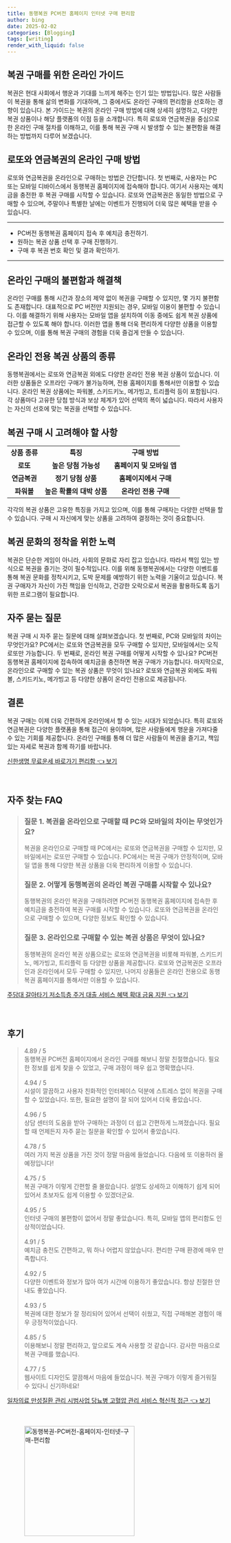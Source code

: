 ```yaml
---
title: 동행복권 PC버전 홈페이지 인터넷 구매 편리함
author: bing
date: 2025-02-02
categories: [Blogging]
tags: [writing]
render_with_liquid: false
---
```



<h2 id='복권 구매를 위한 온라인 가이드'>복권 구매를 위한 온라인 가이드</h2>

<p>복권은 현대 사회에서 행운과 기대를 느끼게 해주는 인기 있는 방법입니다. 많은 사람들이 복권을 통해 삶의 변화를 기대하며, 그 중에서도 온라인 구매의 편리함을 선호하는 경향이 있습니다. 본 가이드는 복권의 온라인 구매 방법에 대해 상세히 설명하고, 다양한 복권 상품이나 해당 플랫폼의 이점 등을 소개합니다. 특히 로또와 연금복권을 중심으로 한 온라인 구매 절차를 이해하고, 이를 통해 복권 구매 시 발생할 수 있는 불편함을 해결하는 방법까지 다루어 보겠습니다.</p>

<h2 id='로또와 연금복권의 온라인 구매 방법'>로또와 연금복권의 온라인 구매 방법</h2>

<p>로또와 연금복권을 온라인으로 구매하는 방법은 간단합니다. 첫 번째로, 사용자는 PC 또는 모바일 디바이스에서 동행복권 홈페이지에 접속해야 합니다. 여기서 사용자는 예치금을 충전한 후 복권 구매를 시작할 수 있습니다. 로또와 연금복권은 동일한 방법으로 구매할 수 있으며, 주말이나 특별한 날에는 이벤트가 진행되어 더욱 많은 혜택을 받을 수 있습니다. </p>

<hr />

<ul>
    <li>PC버전 동행복권 홈페이지 접속 후 예치금 충전하기.</li>
    <li>원하는 복권 상품 선택 후 구매 진행하기.</li>
    <li>구매 후 복권 번호 확인 및 결과 확인하기.</li>
</ul>

<hr />

<h2 id='온라인 구매의 불편함과 해결책'>온라인 구매의 불편함과 해결책</h2>

<p>온라인 구매를 통해 시간과 장소의 제약 없이 복권을 구매할 수 있지만, 몇 가지 불편함도 존재합니다. 대표적으로 PC 버전만 지원되는 경우, 모바일 이용이 불편할 수 있습니다. 이를 해결하기 위해 사용자는 모바일 앱을 설치하여 이동 중에도 쉽게 복권 상품에 접근할 수 있도록 해야 합니다. 이러한 앱을 통해 더욱 편리하게 다양한 상품을 이용할 수 있으며, 이를 통해 복권 구매의 경험을 더욱 즐겁게 만들 수 있습니다.</p>

<h2 id='온라인 전용 복권 상품의 종류'>온라인 전용 복권 상품의 종류</h2>

<p>동행복권에서는 로또와 연금복권 외에도 다양한 온라인 전용 복권 상품이 있습니다. 이러한 상품들은 오프라인 구매가 불가능하며, 전용 홈페이지를 통해서만 이용할 수 있습니다. 온라인 복권 상품에는 파워볼, 스키드키노, 메가빙고, 트리플럭 등이 포함됩니다. 각 상품마다 고유한 당첨 방식과 보상 체계가 있어 선택의 폭이 넓습니다. 따라서 사용자는 자신의 선호에 맞는 복권을 선택할 수 있습니다.</p>

<h2 id='복권 구매 시 고려해야 할 사항'>복권 구매 시 고려해야 할 사항</h2>

<table>
    <tr>
        <td style="text-align: center; height: 17px;"><b>상품 종류</b></td>
        <td style="text-align: center; height: 17px;"><b>특징</b></td>
        <td style="text-align: center; height: 17px;"><b>구매 방법</b></td>
    </tr>
    <tr>
        <td style="text-align: center; height: 17px;"><b>로또</b></td>
        <td style="text-align: center; height: 17px;"><b>높은 당첨 가능성</b></td>
        <td style="text-align: center; height: 17px;"><b>홈페이지 및 모바일 앱</b></td>
    </tr>
    <tr>
        <td style="text-align: center; height: 17px;"><b>연금복권</b></td>
        <td style="text-align: center; height: 17px;"><b>정기 당첨 상품</b></td>
        <td style="text-align: center; height: 17px;"><b>홈페이지에서 구매</b></td>
    </tr>
    <tr>
        <td style="text-align: center; height: 17px;"><b>파워볼</b></td>
        <td style="text-align: center; height: 17px;"><b>높은 확률의 대박 상품</b></td>
        <td style="text-align: center; height: 17px;"><b>온라인 전용 구매</b></td>
    </tr>
</table>

<p>각각의 복권 상품은 고유한 특징을 가지고 있으며, 이를 통해 구매자는 다양한 선택을 할 수 있습니다. 구매 시 자신에게 맞는 상품을 고려하여 결정하는 것이 중요합니다.</p>

<h2 id='복권 문화의 정착을 위한 노력'>복권 문화의 정착을 위한 노력</h2>

<p>복권은 단순한 게임이 아니라, 사회의 문화로 자리 잡고 있습니다. 따라서 책임 있는 방식으로 복권을 즐기는 것이 필수적입니다. 이를 위해 동행복권에서는 다양한 이벤트를 통해 복권 문화를 정착시키고, 도박 문제를 예방하기 위한 노력을 기울이고 있습니다. 복권 구매자가 자신이 가진 책임을 인식하고, 건강한 오락으로서 복권을 활용하도록 돕기 위한 프로그램이 필요합니다.</p>

<h2 id='자주 묻는 질문'>자주 묻는 질문</h2>

<p>복권 구매 시 자주 묻는 질문에 대해 살펴보겠습니다. 첫 번째로, PC와 모바일의 차이는 무엇인가요? PC에서는 로또와 연금복권을 모두 구매할 수 있지만, 모바일에서는 오직 로또만 가능합니다. 두 번째로, 온라인 복권 구매를 어떻게 시작할 수 있나요? PC버전 동행복권 홈페이지에 접속하여 예치금을 충전하면 복권 구매가 가능합니다. 마지막으로, 온라인으로 구매할 수 있는 복권 상품은 무엇이 있나요? 로또와 연금복권 외에도 파워볼, 스키드키노, 메가빙고 등 다양한 상품이 온라인 전용으로 제공됩니다.</p>

<h2 id='결론'>결론</h2>

<p>복권 구매는 이제 더욱 간편하게 온라인에서 할 수 있는 시대가 되었습니다. 특히 로또와 연금복권은 다양한 플랫폼을 통해 접근이 용이하며, 많은 사람들에게 행운을 가져다줄 수 있는 기회를 제공합니다. 온라인 구매를 통해 더 많은 사람들이 복권을 즐기고, 책임 있는 자세로 복권과 함께 하기를 바랍니다.</p>


<p><a class="click-button" title="신한생명 무료운세 바로가기 편리함" href="https://blackassets.github.io/posts/%EC%8B%A0%ED%95%9C%EC%83%9D%EB%AA%85-%EB%AC%B4%EB%A3%8C%EC%9A%B4%EC%84%B8-%EB%B0%94%EB%A1%9C%EA%B0%80%EA%B8%B0-%ED%8E%B8%EB%A6%AC%ED%95%A8/" rel="dofollow">신한생명 무료운세 바로가기 편리함 👈 보기</a></p><br>
<h2 id='자주_찾는_FAQ'>자주 찾는 FAQ</h2>
<div itemscope="" itemtype="https://schema.org/FAQPage"> 
<blockquote> 
<div itemscope="" itemprop="mainEntity" itemtype="https://schema.org/Question"> 
<h3 itemprop="name">질문 1. 복권을 온라인으로 구매할 때 PC와 모바일의 차이는 무엇인가요?</h3> 
<div itemscope="" itemprop="acceptedAnswer" itemtype="https://schema.org/Answer"> 
<span itemprop="text"> <p>복권을 온라인으로 구매할 때 PC에서는 로또와 연금복권을 구매할 수 있지만, 모바일에서는 로또만 구매할 수 있습니다. PC에서는 복권 구매가 안정적이며, 모바일 앱을 통해 다양한 복권 상품을 더욱 편리하게 이용할 수 있습니다.</p> </span> 
</div> 
</div> 
<div itemscope="" itemprop="mainEntity" itemtype="https://schema.org/Question"> 
<h3 itemprop="name">질문 2. 어떻게 동행복권의 온라인 복권 구매를 시작할 수 있나요?</h3> 
<div itemscope="" itemprop="acceptedAnswer" itemtype="https://schema.org/Answer"> 
<span itemprop="text"> <p>동행복권의 온라인 복권을 구매하려면 PC버전 동행복권 홈페이지에 접속한 후 예치금을 충전하여 복권 구매를 시작할 수 있습니다. 로또와 연금복권을 온라인으로 구매할 수 있으며, 다양한 정보도 확인할 수 있습니다.</p> </span> 
</div> 
</div> 
<div itemscope="" itemprop="mainEntity" itemtype="https://schema.org/Question"> 
<h3 itemprop="name">질문 3. 온라인으로 구매할 수 있는 복권 상품은 무엇이 있나요?</h3> 
<div itemscope="" itemprop="acceptedAnswer" itemtype="https://schema.org/Answer"> 
<span itemprop="text"> <p>동행복권의 온라인 복권 상품으로는 로또와 연금복권을 비롯해 파워볼, 스키드키노, 메가빙고, 트리플럭 등 다양한 상품을 제공합니다. 로또와 연금복권은 오프라인과 온라인에서 모두 구매할 수 있지만, 나머지 상품들은 온라인 전용으로 동행복권 홈페이지를 통해서만 이용할 수 있습니다.</p> </span> 
</div> 
</div> 
</blockquote> 
</div>
<p><a class="click-button" title="주담대 갈아타기 저소득층 주거 대출 서비스 혜택 확대 금융 지원" href="https://blackassets.github.io/posts/%EC%A3%BC%EB%8B%B4%EB%8C%80-%EA%B0%88%EC%95%84%ED%83%80%EA%B8%B0-%EC%A0%80%EC%86%8C%EB%93%9D%EC%B8%B5-%EC%A3%BC%EA%B1%B0-%EB%8C%80%EC%B6%9C-%EC%84%9C%EB%B9%84%EC%8A%A4-%ED%98%9C%ED%83%9D-%ED%99%95%EB%8C%80-%EA%B8%88%EC%9C%B5-%EC%A7%80%EC%9B%90/" rel="dofollow">주담대 갈아타기 저소득층 주거 대출 서비스 혜택 확대 금융 지원 👈 보기</a></p><br>
<h2 id='후기'>후기</h2>
<div itemscope itemtype="https://schema.org/Product">
  <blockquote>
  <div itemprop="review" itemscope itemtype="https://schema.org/Review">
      <div itemprop="reviewRating" itemscope itemtype="https://schema.org/Rating"> <span itemprop="ratingValue">4.89</span> / <span itemprop="bestRating">5</span> </div>
      <span itemprop="reviewBody">동행복권 PC버전 홈페이지에서 온라인 구매를 해보니 정말 친절했습니다. 필요한 정보를 쉽게 찾을 수 있었고, 구매 과정이 매우 쉽고 명확했습니다.</span>
  </div>
  <br>
  <div itemprop="review" itemscope itemtype="https://schema.org/Review">
      <div itemprop="reviewRating" itemscope itemtype="https://schema.org/Rating"> <span itemprop="ratingValue">4.94</span> / <span itemprop="bestRating">5</span> </div>
      <span itemprop="reviewBody">시설이 깔끔하고 사용자 친화적인 인터페이스 덕분에 스트레스 없이 복권을 구매할 수 있었습니다. 또한, 필요한 설명이 잘 되어 있어서 더욱 좋았습니다.</span>
  </div>
  <br>
  <div itemprop="review" itemscope itemtype="https://schema.org/Review">
      <div itemprop="reviewRating" itemscope itemtype="https://schema.org/Rating"> <span itemprop="ratingValue">4.96</span> / <span itemprop="bestRating">5</span> </div>
      <span itemprop="reviewBody">상담 센터의 도움을 받아 구매하는 과정이 더 쉽고 간편하게 느껴졌습니다. 필요할 때 언제든지 자주 묻는 질문을 확인할 수 있어서 좋았습니다.</span>
  </div>
  <br>
  <div itemprop="review" itemscope itemtype="https://schema.org/Review">
      <div itemprop="reviewRating" itemscope itemtype="https://schema.org/Rating"> <span itemprop="ratingValue">4.78</span> / <span itemprop="bestRating">5</span> </div>
      <span itemprop="reviewBody">여러 가지 복권 상품을 가진 것이 정말 마음에 들었습니다. 다음에 또 이용하러 올 예정입니다!</span>
  </div>
  <br>
  <div itemprop="review" itemscope itemtype="https://schema.org/Review">
      <div itemprop="reviewRating" itemscope itemtype="https://schema.org/Rating"> <span itemprop="ratingValue">4.75</span> / <span itemprop="bestRating">5</span> </div>
      <span itemprop="reviewBody">복권 구매가 이렇게 간편할 줄 몰랐습니다. 설명도 상세하고 이해하기 쉽게 되어 있어서 초보자도 쉽게 이용할 수 있겠더군요.</span>
  </div>
  <br>
  <div itemprop="review" itemscope itemtype="https://schema.org/Review">
      <div itemprop="reviewRating" itemscope itemtype="https://schema.org/Rating"> <span itemprop="ratingValue">4.95</span> / <span itemprop="bestRating">5</span> </div>
      <span itemprop="reviewBody">인터넷 구매의 불편함이 없어서 정말 좋았습니다. 특히, 모바일 앱의 편리함도 인상적이었습니다.</span>
  </div>
  <br>
  <div itemprop="review" itemscope itemtype="https://schema.org/Review">
      <div itemprop="reviewRating" itemscope itemtype="https://schema.org/Rating"> <span itemprop="ratingValue">4.91</span> / <span itemprop="bestRating">5</span> </div>
      <span itemprop="reviewBody">예치금 충전도 간편하고, 뭐 하나 어렵지 않았습니다. 편리한 구매 환경에 매우 만족합니다.</span>
  </div>
  <br>
  <div itemprop="review" itemscope itemtype="https://schema.org/Review">
      <div itemprop="reviewRating" itemscope itemtype="https://schema.org/Rating"> <span itemprop="ratingValue">4.92</span> / <span itemprop="bestRating">5</span> </div>
      <span itemprop="reviewBody">다양한 이벤트와 정보가 많아 여가 시간에 이용하기 좋았습니다. 항상 친절한 안내도 좋았습니다.</span>
  </div>
  <br>
  <div itemprop="review" itemscope itemtype="https://schema.org/Review">
      <div itemprop="reviewRating" itemscope itemtype="https://schema.org/Rating"> <span itemprop="ratingValue">4.93</span> / <span itemprop="bestRating">5</span> </div>
      <span itemprop="reviewBody">복권에 대한 정보가 잘 정리되어 있어서 선택이 쉬웠고, 직접 구매해본 경험이 매우 긍정적이었습니다.</span>
  </div>
  <br>
  <div itemprop="review" itemscope itemtype="https://schema.org/Review">
      <div itemprop="reviewRating" itemscope itemtype="https://schema.org/Rating"> <span itemprop="ratingValue">4.85</span> / <span itemprop="bestRating">5</span> </div>
      <span itemprop="reviewBody">이용해보니 정말 편리하고, 앞으로도 계속 사용할 것 같습니다. 감사한 마음으로 복권 구매를 했습니다.</span>
  </div>
  <br>
  <div itemprop="review" itemscope itemtype="https://schema.org/Review">
      <div itemprop="reviewRating" itemscope itemtype="https://schema.org/Rating"> <span itemprop="ratingValue">4.77</span> / <span itemprop="bestRating">5</span> </div>
      <span itemprop="reviewBody">웹사이트 디자인도 깔끔해서 마음에 들었습니다. 복권 구매가 이렇게 즐거워질 수 있다니 신기하네요!</span>
  </div>
  </blockquote>
</div>
<p><a class="click-button" title="일차의료 만성질환 관리 시범사업 당뇨병 고혈압 관리 서비스 혁신적 접근" href="https://blackassets.github.io/posts/%EC%9D%BC%EC%B0%A8%EC%9D%98%EB%A3%8C-%EB%A7%8C%EC%84%B1%EC%A7%88%ED%99%98-%EA%B4%80%EB%A6%AC-%EC%8B%9C%EB%B2%94%EC%82%AC%EC%97%85-%EB%8B%B9%EB%87%A8%EB%B3%91-%EA%B3%A0%ED%98%88%EC%95%95-%EA%B4%80%EB%A6%AC-%EC%84%9C%EB%B9%84%EC%8A%A4-%ED%98%81%EC%8B%A0%EC%A0%81-%EC%A0%91%EA%B7%BC/" rel="dofollow">일차의료 만성질환 관리 시범사업 당뇨병 고혈압 관리 서비스 혁신적 접근 👈 보기</a></p><br>
<figure class="image"><img src="https://blackassets.github.io/assets/img/thumbnail/동행복권-PC버전-홈페이지-인터넷-구매-편리함.webp" alt="동행복권-PC버전-홈페이지-인터넷-구매-편리함" width="256" height="256"></figure>
